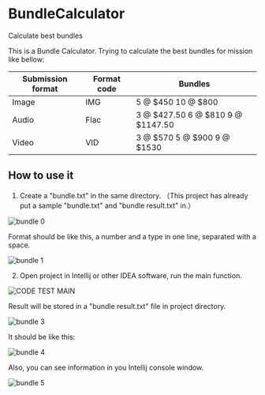 # BundleCalculator
Calculate best bundles


This is a Bundle Calculator. Trying to calculate the best bundles for mission like bellow:

Submission format | Format code | Bundles
----------------- | ----------- | -------
Image | IMG | 5 @ $450 10 @ $800
Audio | Flac | 3 @ $427.50 6 @ $810 9 @ $1147.50
Video | VID | 3 @ $570 5 @ $900 9 @ $1530

## How to use it
1. Create a "bundle.txt" in the same directory.  （This project has already put a sample "bundle.txt" and "bundle result.txt" in.）

![bundle 0](https://user-images.githubusercontent.com/83932602/148603010-5ba7cc76-cd49-4d00-a5e6-c538fc9f183b.jpg)


Format should be like this, a number and a type in one line, separated with a space.

![bundle 1](https://user-images.githubusercontent.com/83932602/148602926-db73306b-a161-4260-8634-e42595f8eb39.jpg)


2. Open project in Intellij or other IDEA software, run the main function.

![CODE TEST MAIN](https://user-images.githubusercontent.com/83932602/149178941-da2ad8e4-a6d7-4e8d-9e2a-6ca1eee82551.jpg)



Result will be stored in a "bundle result.txt" file in project directory.

![bundle 3](https://user-images.githubusercontent.com/83932602/148603492-f76ecfc9-df41-4047-877c-2a171fb88190.jpg)


It should be like this:

![bundle 4](https://user-images.githubusercontent.com/83932602/148603514-4827b46a-789a-4744-8bfa-3ee6f0a3ffba.jpg)


Also, you can see information in you Intellij console window.

![bundle 5](https://user-images.githubusercontent.com/83932602/148603561-2e4d7fcb-2522-4272-9b0a-c8f14037e6bc.jpg)


